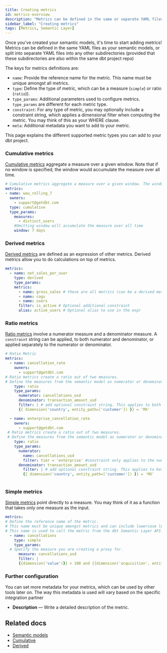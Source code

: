 ```yaml
---
title: Creating metrics
id: metrics-overview
description: "Metrics can be defined in the same or separate YAML files from semantic models within the same dbt project repo."
sidebar_label: "Creating metrics"
tags: [Metrics, Semantic Layer]
---
```

  
Once you've created your semantic models, it's time to start adding metrics! Metrics can be defined in the same YAML files as your semantic models, or split into separate YAML files into any other subdirectories (provided that these subdirectories are also within the same dbt project repo)

The keys for metrics definitions are: 

* `name`: Provide the reference name for the metric. This name must be unique amongst all metrics.  
* `type`: Define the type of metric, which can be a measure (`simple`) or ratio (`ratio`)). 
* `type_params`: Additional parameters used to configure metrics. `type_params` are different for each metric type. 
* `constraint`: For any type of metric, you may optionally include a constraint string, which applies a dimensional filter when computing the metric. You may think of this as your WHERE clause.  
* `meta`: Additional metadata you want to add to your metric. 

This page explains the different supported metric types you can add to your dbt project. 
<!--
- [Cumulative](#cumulative-metrics) — Cumulative metrics aggregate a measure over a given window.
- [Derived](#derived-metrics) — An expression of other metrics, which allows you to do calculation on top of metrics.
- [Expression](#expression-metrics) — Allow measures to be modified using a SQL expression.
- [Measure proxy](#measure-proxy-metrics) — Metrics that refer directly to one measure.
- [Ratio](#ratio-metrics) — Create a ratio out of two measures. 
-->


### Cumulative metrics 

[Cumulative metrics](/docs/build/cumulative) aggregate a measure over a given window. Note that if no window is specified, the window would accumulate the measure over all time. 

```yaml
# Cumulative metrics aggregate a measure over a given window. The window is considered infinite if no window parameter is passed (accumulate the measure over all time)
metrics:
- name: wau_rolling_7
  owners:
    - support@getdbt.com
  type: cumulative
  type_params:
    measures:
      - distinct_users
    #Omitting window will accumulate the measure over all time
    window: 7 days
```
### Derived metrics

[Derived metrics](/docs/build/derived) are defined as an expression of other metrics. Derived metrics allow you to do calculations on top of metrics. 

```yaml
metrics:
  - name: net_sales_per_user
    type: derived
    type_params: 
    metrics:
      - name: gross_sales # these are all metrics (can be a derived metric, meaning building a derived metric with derived metrics)
      - name: cogs
      - name: users
      filter: is_active # Optional additional constraint
      alias: active_users # Optional alias to use in the expr
```
<!-- not supported
### Expression metrics
Use [expression metrics](/docs/build/expr) when you're building a metric that involves a SQL expression of multiple measures.

```yaml
# Expression metric
metrics:
  name: revenue_usd
  type: expr # Expression metrics allow you to pass in any valid SQL expression.
  type_params:
    expr: transaction_amount_usd - cancellations_usd + alterations_usd # Define the SQL expression 
    measures: # Define all the measures that are to be used in this expression metric 
      - transaction_amount_usd
      - cancellations_usd
      - alterations_usd
```
-->

### Ratio metrics 

[Ratio metrics](/docs/build/ratio) involve a numerator measure and a denominator measure. A  `constraint` string  can be applied, to both numerator and denominator, or applied separately to the numerator or denominator. 

```yaml
# Ratio Metric
metrics:
  - name: cancellation_rate
    owners:
      - support@getdbt.com
# Ratio metrics create a ratio out of two measures.
# Define the measures from the semantic model as numerator or denominator
    type: ratio  
    type_params:
      numerator: cancellations_usd
      denominator: transaction_amount_usd
      filter: | # add optional constraint string. This applies to both the numerator and denominator
      {{ dimension('country', entity_path=['customer']) }} = 'MX'

  - name: enterprise_cancellation_rate
    owners:
      - support@getdbt.com
 # Ratio metrics create a ratio out of two measures. 
 # Define the measures from the semantic model as numerator or denominator
    type: ratio 
    type_params:
      numerator: 
        name: cancellations_usd
        filter: tier = 'enterprise' #constraint only applies to the numerator
      denominator: transaction_amount_usd 
        filter: | # add optional constraint string. This applies to both the numerator and denominator
        {{ dimension('country', entity_path=['customer']) }} = 'MX'
  
```
### Simple metrics

[Simple metrics](/docs/build/simple) point directly to a measure. You may think of it as a function that takes only one measure as the input.

<!--create_metric not supported yet
**Note:** If you've already defined the measure using the `create_metric: True` parameter, you don't need to create simple metrics.  However, if you would like to include a constraint on top of the measure, you will need to create a simple type metric. 
-->
```yaml
metrics: 
# Define the reference name of the metric.  
# This name must be unique amongst metrics and can include lowercase letters, numbers, and underscores. 
# This name is used to call the metric from the dbt Semantic Layer API.
  - name: cancellations 
    type: simple 
    type_params:
  # Specify the measure you are creating a proxy for. 
      measure: cancellations_usd 
      filter: | 
      {{dimension('value')}} > 100 and {{dimension('acquisition', entity_path=['user'])}}
```

### Further configuration 

You can set more metadata for your metrics, which can be used by other tools later on. The way this metadata is used will vary based on the specific integration partner

- **Description** &mdash;  Write a detailed description of the metric.

<!--Provide a detailed description of the metric. This description is surfaced in the main “definition” section of the metric page using rich Markdown formatting in the Transform UI. [this includes transform and not sure how this looks in core and cloud]-->


## Related docs

- [Semantic models](/docs/build/semantic-models)
- [Cumulative](/docs/build/cumulative)
- [Derived](/docs/build/derived)




